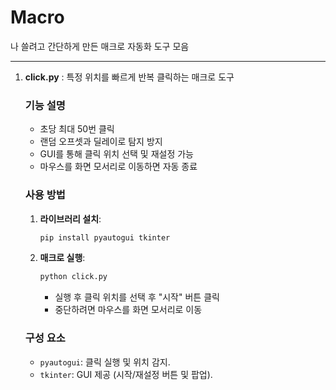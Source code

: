 # Macro

나 쓸려고 간단하게 만든 매크로 자동화 도구 모음

---

1. **click.py** : 특정 위치를 빠르게 반복 클릭하는 매크로 도구

   ### 기능 설명
   - 초당 최대 50번 클릭
   - 랜덤 오프셋과 딜레이로 탐지 방지
   - GUI를 통해 클릭 위치 선택 및 재설정 가능
   - 마우스를 화면 모서리로 이동하면 자동 종료

   ### 사용 방법
   1. **라이브러리 설치**:
      ```bash
      pip install pyautogui tkinter
      ```

   2. **매크로 실행**:
      ```bash
      python click.py
      ```
      - 실행 후 클릭 위치를 선택 후 "시작" 버튼 클릭
      - 중단하려면 마우스를 화면 모서리로 이동

   ### 구성 요소
   - `pyautogui`: 클릭 실행 및 위치 감지.
   - `tkinter`: GUI 제공 (시작/재설정 버튼 및 팝업).
